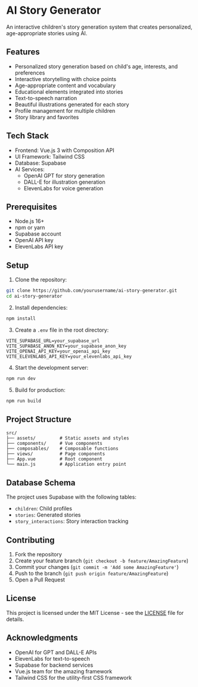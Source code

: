 # AI Story Generator

An interactive children's story generation system that creates personalized, age-appropriate stories using AI.

## Features

- Personalized story generation based on child's age, interests, and preferences
- Interactive storytelling with choice points
- Age-appropriate content and vocabulary
- Educational elements integrated into stories
- Text-to-speech narration
- Beautiful illustrations generated for each story
- Profile management for multiple children
- Story library and favorites

## Tech Stack

- Frontend: Vue.js 3 with Composition API
- UI Framework: Tailwind CSS
- Database: Supabase
- AI Services:
  - OpenAI GPT for story generation
  - DALL-E for illustration generation
  - ElevenLabs for voice generation

## Prerequisites

- Node.js 16+
- npm or yarn
- Supabase account
- OpenAI API key
- ElevenLabs API key

## Setup

1. Clone the repository:
```bash
git clone https://github.com/yourusername/ai-story-generator.git
cd ai-story-generator
```

2. Install dependencies:
```bash
npm install
```

3. Create a `.env` file in the root directory:
```env
VITE_SUPABASE_URL=your_supabase_url
VITE_SUPABASE_ANON_KEY=your_supabase_anon_key
VITE_OPENAI_API_KEY=your_openai_api_key
VITE_ELEVENLABS_API_KEY=your_elevenlabs_api_key
```

4. Start the development server:
```bash
npm run dev
```

5. Build for production:
```bash
npm run build
```

## Project Structure

```
src/
├── assets/         # Static assets and styles
├── components/     # Vue components
├── composables/    # Composable functions
├── views/          # Page components
├── App.vue         # Root component
└── main.js         # Application entry point
```

## Database Schema

The project uses Supabase with the following tables:

- `children`: Child profiles
- `stories`: Generated stories
- `story_interactions`: Story interaction tracking

## Contributing

1. Fork the repository
2. Create your feature branch (`git checkout -b feature/AmazingFeature`)
3. Commit your changes (`git commit -m 'Add some AmazingFeature'`)
4. Push to the branch (`git push origin feature/AmazingFeature`)
5. Open a Pull Request

## License

This project is licensed under the MIT License - see the [LICENSE](LICENSE) file for details.

## Acknowledgments

- OpenAI for GPT and DALL-E APIs
- ElevenLabs for text-to-speech
- Supabase for backend services
- Vue.js team for the amazing framework
- Tailwind CSS for the utility-first CSS framework 
